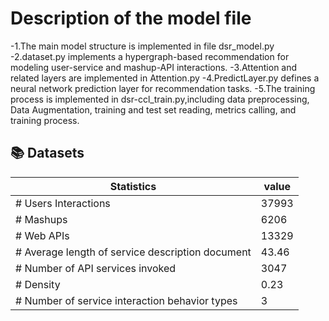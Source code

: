# Description of the model file
-1.The main model structure is implemented in file dsr_model.py
-2.dataset.py implements a hypergraph-based recommendation for modeling user-service and mashup-API interactions.
-3.Attention and related layers are implemented in Attention.py
-4.PredictLayer.py defines a neural network prediction layer for recommendation tasks.
-5.The training process is implemented in dsr-ccl_train.py,including data preprocessing, Data Augmentation, training and test set reading, metrics calling, and training process.

## 📚 Datasets

| Statistics                                       |   value     | 
| -------------------------------------------------| ----------- | 
| # Users Interactions                             |   37993     | 
| # Mashups                                        |   6206      |
| # Web APIs                                       |   13329     |
| # Average length of service description document |   43.46     |         
| # Number of API services invoked                 |   3047      | 
| # Density                                        |   0.23      | 
| # Number of service interaction behavior types   |   3         | 

